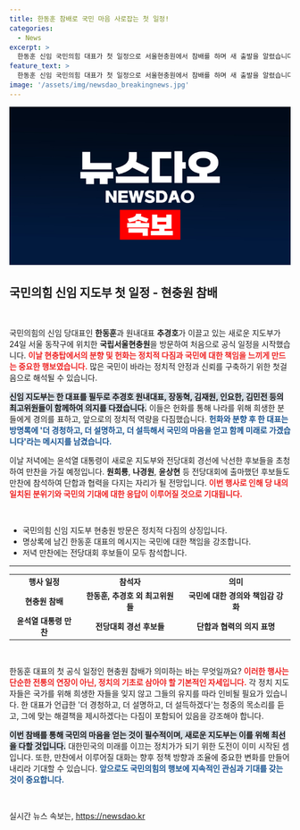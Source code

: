 ```yaml
---
title: 한동훈 참배로 국민 마음 사로잡는 첫 일정!
categories:
  - News
excerpt: >
  한동훈 신임 국민의힘 대표가 첫 일정으로 서울현충원에서 참배를 하며 새 출발을 알렸습니다. 국민의 마음을 얻겠다는 그의 다짐과 함께 정치적 행보에 이목이 집중됩니다!
feature_text: >
  한동훈 신임 국민의힘 대표가 첫 일정으로 서울현충원에서 참배를 하며 새 출발을 알렸습니다. 국민의 마음을 얻겠다는 그의 다짐과 함께 정치적 행보에 이목이 집중됩니다!
image: '/assets/img/newsdao_breakingnews.jpg'
---
```


<p><img src="/assets/img/newsdao_breakingnews.jpg" alt="firstkoreanews 속보" /></p>

<h2 data-ke-size="size26">국민의힘 신임 지도부 첫 일정 - 현충원 참배</h2>

<p data-ke-size="size16">&nbsp;</p>

<p>국민의힘의 신임 당대표인 <b>한동훈</b>과 원내대표 <b>추경호</b>가 이끌고 있는 새로운 지도부가 24일 서울 동작구에 위치한 <b>국립서울현충원</b>을 방문하여 처음으로 공식 일정을 시작했습니다. <b><span style="color: #ee2323;">이날 현충탑에서의 분향 및 헌화는 정치적 다짐과 국민에 대한 책임을 느끼게 만드는 중요한 행보였습니다.</span></b> 많은 국민이 바라는 정치적 안정과 신뢰를 구축하기 위한 첫걸음으로 해석될 수 있습니다. </p>

<p><b><span style="background-color: #21538527;">신임 지도부는 한 대표를 필두로 추경호 원내대표, 장동혁, 김재원, 인요한, 김민전 등의 최고위원들이 함께하여 의지를 다졌습니다.</span></b> 이들은 헌화를 통해 나라를 위해 희생한 분들에게 경의를 표하고, 앞으로의 정치적 역량을 다짐했습니다. <b><span style="color: #1a5490;">헌화와 분향 후 한 대표는 방명록에 '더 경청하고, 더 설명하고, 더 설득해서 국민의 마음을 얻고 함께 미래로 가겠습니다'라는 메시지를 남겼습니다.</span></b> </p>

<p>이날 저녁에는 윤석열 대통령이 새로운 지도부와 전당대회 경선에 낙선한 후보들을 초청하여 만찬을 가질 예정입니다. <b>원희룡</b>, <b>나경원</b>, <b>윤상현</b> 등 전당대회에 출마했던 후보들도 만찬에 참석하여 단합과 협력을 다지는 자리가 될 전망입니다. <b><span style="color: #ee2323;">이번 행사로 인해 당 내의 일치된 분위기와 국민의 기대에 대한 응답이 이루어질 것으로 기대됩니다.</span></b></p>

<p data-ke-size="size16">&nbsp;</p>

<ul>
<li>국민의힘 신임 지도부 현충원 방문은 정치적 다짐의 상징입니다.</li>
<li>명상록에 남긴 한동훈 대표의 메시지는 국민에 대한 책임을 강조합니다.</li>
<li>저녁 만찬에는 전당대회 후보들이 모두 참석합니다.</li>
</ul>

<hr> 

<table>
<tr>
<td style="text-align: center; height: 17px;"><b>행사 일정</b></td>
<td style="text-align: center; height: 17px;"><b>참석자</b></td>
<td style="text-align: center; height: 17px;"><b>의미</b></td>
</tr>
<tr>
<td style="text-align: center; height: 17px;"><b>현충원 참배</b></td>
<td style="text-align: center; height: 17px;"><b>한동훈, 추경호 외 최고위원들</b></td>
<td style="text-align: center; height: 17px;"><b>국민에 대한 경의와 책임감 강화</b></td>
</tr>
<tr>
<td style="text-align: center; height: 17px;"><b>윤석열 대통령 만찬</b></td>
<td style="text-align: center; height: 17px;"><b>전당대회 경선 후보들</b></td>
<td style="text-align: center; height: 17px;"><b>단합과 협력의 의지 표명</b></td>
</tr>
</table>

<p data-ke-size="size16">&nbsp;</p>

<p>한동훈 대표의 첫 공식 일정인 현충원 참배가 의미하는 바는 무엇일까요? <b><span style="color: #ee2323;">이러한 행사는 단순한 전통의 연장이 아닌, 정치의 기초로 삼아야 할 기본적인 자세입니다.</span></b> 각 정치 지도자들은 국가를 위해 희생한 자들을 잊지 않고 그들의 유지를 따라 인비될 필요가 있습니다. 한 대표가 언급한 '더 경청하고, 더 설명하고, 더 설득하겠다'는 청중의 목소리를 듣고, 그에 맞는 해결책을 제시하겠다는 다짐이 포함되어 있음을 강조해야 합니다.</p>

<p><b><span style="background-color: #21538527;">이번 참배를 통해 국민의 마음을 얻는 것이 필수적이며, 새로운 지도부는 이를 위해 최선을 다할 것입니다.</span></b> 대한민국의 미래를 이끄는 정치가가 되기 위한 도전이 이미 시작된 셈입니다. 또한, 만찬에서 이루어질 대화는 향후 정책 방향과 조율에 중요한 변화를 만들어내리라 기대할 수 있습니다. <b><span style="color: #1a5490;">앞으로도 국민의힘의 행보에 지속적인 관심과 기대를 갖는 것이 중요합니다.</span></b></p>

<p data-ke-size="size16">&nbsp;</p>
실시간 뉴스 속보는, <a href="https://newsdao.kr" rel="dofollow">https://newsdao.kr</a>


